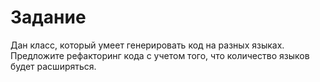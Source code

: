 # Задание
Дан класс, который умеет генерировать код на разных языках. 
Предложите рефакторинг кода с учетом того, что количество языков будет расширяться.



